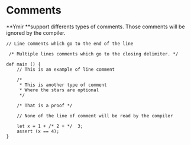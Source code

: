 # Comments

**Ymir **support differents types of comments. Those comments will be ignored by the compiler.

```
// Line comments which go to the end of the line
```

```
 /* Multiple lines comments which go to the closing delimiter. */
```

```
def main () {
    // This is an example of line comment

    /*
     * This is another type of comment
     * Where the stars are optional
     */

    /* That is a proof */

    // None of the line of comment will be read by the compiler

    let x = 1 + /* 2 + */  3;
    assert (x == 4);
}

```




